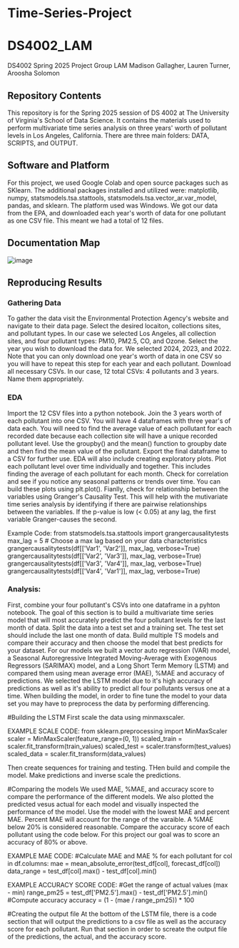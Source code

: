 # Time-Series-Project
# DS4002_LAM
DS4002 Spring 2025 Project Group LAM
Madison Gallagher, Lauren Turner, Aroosha Solomon

## Repository Contents
This repository is for the Spring 2025 session of DS 4002 at The University of Virginia's School of Data Science. It contains the materials used to perform multivariate time series analysis on three years' worth of pollutant levels in Los Angeles, California. There are three main folders: DATA, SCRIPTS, and OUTPUT.

## Software and Platform
For this project, we used Google Colab and open source packages such as SKlearn. 
The additional packages installed and utilized were: matplotlib, numpy, statsmodels.tsa.stattools, statsmodels.tsa.vector_ar.var_model, pandas, and sklearn. The platform used was Windows. 
We got our data from the EPA, and downloaded each year's worth of data for one pollutant as one CSV file. This meant we had a total of 12 files. 

## Documentation Map
![image](https://github.com/user-attachments/assets/bf78873a-402a-4e0d-b8ba-fa851ac0c64c)



## Reproducing Results
### Gathering Data
To gather the data visit the Environmental Protection Agency's website and navigate to their data page. Select the desired locaiton, collections sites, and pollutant types. In our case we selected Los Angeles, all collection sites, and four pollutant types: PM10, PM2.5, CO, and Ozone. Select the year you wish to download the data for. We selected 2024, 2023, and 2022. Note that you can only download one year's worth of data in one CSV so you will have to repeat this step for each year and each pollutant. Download all necessary CSVs. In our case, 12 total CSVs: 4 pollutants and 3 years. Name them appropriately.

### EDA
Import the 12 CSV files into a python notebook. Join the 3 years worth of each pollutant into one CSV. You will have 4 dataframes with three year's of data each. You will need to find the average value of each pollutant for each recorded date because each collection site will have a unique recorded pollutant level. Use the groupby() and the mean() function to groupby date and then find the mean value of the pollutant. Export the final dataframe to a CSV for further use.
EDA will also include creating exploratory plots. Plot each pollutant level over time individually and together. This includes finding the average of each pollutant for each month. Check for correlation and see if you notice any seasonal patterns or trends over time. You can build these plots using plt.plot().
Fianlly, check for relationship between the variables using Granger's Causality Test. This will help with the mutivariate time series analysis by identifying if there are pairwise relationships between the variables. If the p-value is low (< 0.05) at any lag, the first variable Granger-causes the second.

Example Code:
from statsmodels.tsa.stattools import grangercausalitytests
max_lag = 5  # Choose a max lag based on your data characteristics
grangercausalitytests(df[['Var1', 'Var2']], max_lag, verbose=True)
grangercausalitytests(df[['Var2', 'Var3']], max_lag, verbose=True)
grangercausalitytests(df[['Var3', 'Var4']], max_lag, verbose=True)
grangercausalitytests(df[['Var4', 'Var1']], max_lag, verbose=True)


### Analysis: 

First, combine your four pollutant's CSVs into one dataframe in a pyhton notebook. The goal of this section is to build a multivariate time series model that will most accurately predict the four pollutant levels for the last month of data. Split the data into a test set and a training set. The test set should include the last one month of data. 
Build multiple TS models and compare their accuracy and then choose the model that best predicts for your dataset. For our models we built a vector auto regression (VAR) model, a Seasonal Autoregressive Integrated Moving-Average with Exogenous Regressors (SARIMAX) model, and a Long Short Term Memory (LSTM) and compared them using mean average error (MAE), %MAE and accuracy of predictions. We selected the LSTM model due to it's high accuracy of predictions as well as it's ability to predict all four pollutants versus one at a time.
When building the model, in order to fine tune the model to your data set you may have to preprocess the data by performing differencing. 

#Building the LSTM
First scale the data using minmaxscaler. 

EXAMPLE SCALE CODE:
from sklearn.preprocessing import MinMaxScaler
scaler = MinMaxScaler(feature_range=(0, 1))
scaled_train = scaler.fit_transform(train_values)
scaled_test = scaler.transform(test_values)
scaled_data = scaler.fit_transform(data_values)

Then create sequences for training and testing. THen build and compile the model. Make predictions and inverse scale the predictions. 


#Comparing the models
We used MAE, %MAE, and accuracy score to compare the performance of the different models. We also plotted the predicted vesus actual for each model and visually inspected the performance of the model. Use the model with the lowest MAE and percent MAE. Percent MAE will account for the range of the varaible. A %MAE below 20% is considered reasonable. Compare the accuracy score of each pollutant using the code below. For this project our goal was to score an accuracy of 80% or above.

EXAMPLE MAE CODE:
#Calculate MAE and MAE % for each pollutant
for col in df.columns:
    mae = mean_absolute_error(test_df[col], forecast_df[col])
    data_range = test_df[col].max() - test_df[col].min()

EXAMPLE ACCURACY SCORE CODE:
#Get the range of actual values (max - min)
range_pm25 = test_df['PM2.5'].max() - test_df['PM2.5'].min()
#Compute accuracy
accuracy = (1 - (mae / range_pm25)) * 100

#Creating the output file
At the bottom of the LSTM file, there is a code section that will output the predictions to a csv file as well as the accuracy score for each pollutant. Run that section in order to screate the output file of the predictions, the actual, and the accuracy score.



